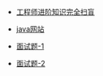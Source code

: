 

- [工程师进阶知识完全扫盲](https://doocs.github.io/advanced-java/#/?id=%e4%ba%92%e8%81%94%e7%bd%91-java-%e5%b7%a5%e7%a8%8b%e5%b8%88%e8%bf%9b%e9%98%b6%e7%9f%a5%e8%af%86%e5%ae%8c%e5%85%a8%e6%89%ab%e7%9b%b2)

- [java网站](https://snailclimb.gitee.io/javaguide/#/)

- [面试题-1](https://hadyang.com/interview/)

- [面试题-2](https://osjobs.net/topk/)


